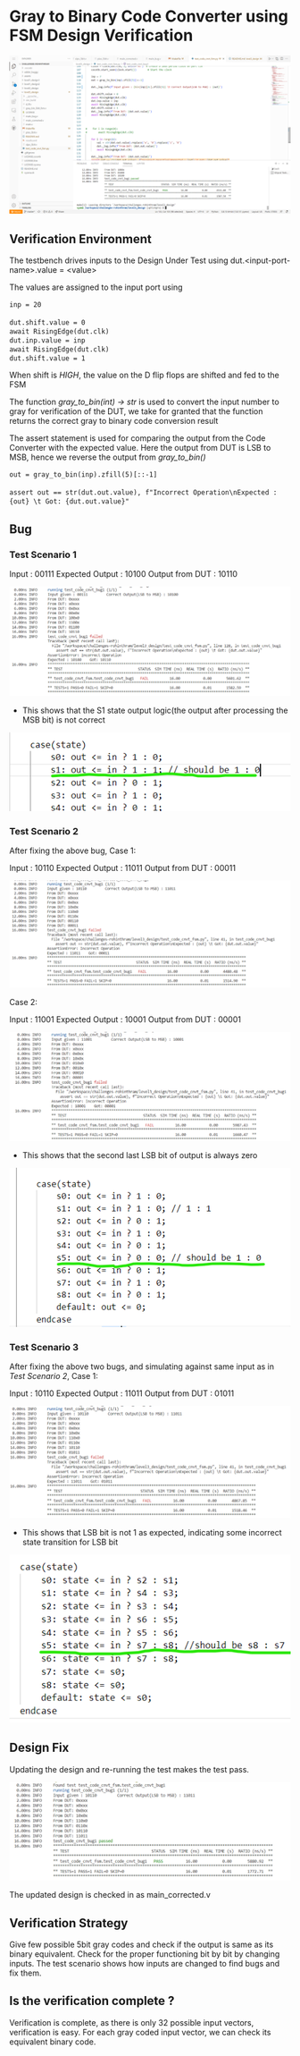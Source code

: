 # Gray to Binary Code Converter using FSM Design Verification

![](../assets/code_cnvt_1.png)

## Verification Environment
The testbench drives inputs to the Design Under Test using dut.&lt;input-port-name&gt;.value = &lt;value&gt;

The values are assigned to the input port using 
```
inp = 20

dut.shift.value = 0
await RisingEdge(dut.clk)
dut.inp.value = inp
await RisingEdge(dut.clk)
dut.shift.value = 1
```
When shift is *HIGH*, the value on the D flip flops are shifted and fed to the FSM

The function *gray_to_bin(int) -> str* is used to convert the input number to gray for verification of the DUT, we take for granted that the function returns the correct gray to binary code conversion result


The assert statement is used for comparing the output from the Code Converter with the expected value. 
Here the output from DUT is LSB to MSB, hence we reverse the output from *gray_to_bin()*
```
out = gray_to_bin(inp).zfill(5)[::-1]

assert out == str(dut.out.value), f"Incorrect Operation\nExpected : {out} \t Got: {dut.out.value}"
```

## Bug


### Test Scenario 1
Input : 00111 
Expected Output : 10100
Output from DUT : 10110

![](../assets/code_cnvt_bug_1.png)

- This shows that the S1 state output logic(the output after processing the MSB bit) is not correct

![](../assets/code_cnvt_bug_1_fix.png)

### Test Scenario 2
After fixing the above bug, 
Case 1:

Input : 10110
Expected Output : 11011
Output from DUT : 00011

![](../assets/code_cnvt_bug_2_1.png)

Case 2: 

Input : 11001
Expected Output : 10001
Output from DUT : 00001

![](../assets/code_cnvt_bug_2_2.png)

- This shows that the second last LSB bit of output is always zero

![](../assets/code_cnvt_bug_2_fix.png)

### Test Scenario 3
After fixing the above two bugs, and simulating against same input as in *Test Scenario 2*, 
Case 1:

Input : 10110
Expected Output : 11011
Output from DUT : 01011

![](../assets/code_cnvt_bug_3.png)

- This shows that LSB bit is not 1 as expected, indicating some incorrect state transition for LSB bit

![](../assets/code_cnvt_bug_3_fix.png)


## Design Fix
Updating the design and re-running the test makes the test pass.

![](../assets/code_cnvt_pass.png)

The updated design is checked in as main_corrected.v

## Verification Strategy
 Give few possible 5bit gray codes and check if the output is same as its binary equivalent. Check for the proper functioning bit by bit by changing inputs. The test scenario shows how inputs are changed to find bugs and fix them.

## Is the verification complete ?
 Verification is complete, as there is only 32 possible input vectors, verification is easy. For each gray coded input vector, we can check its equivalent binary code.
